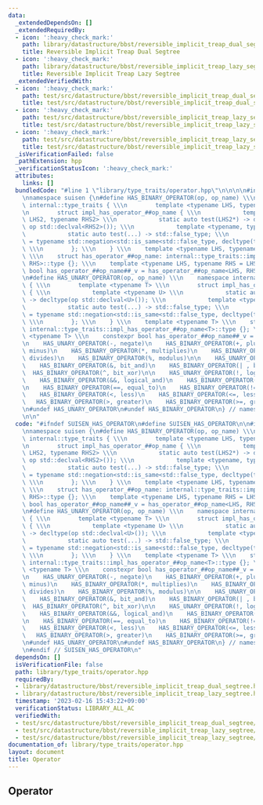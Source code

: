 ```yaml
---
data:
  _extendedDependsOn: []
  _extendedRequiredBy:
  - icon: ':heavy_check_mark:'
    path: library/datastructure/bbst/reversible_implicit_treap_dual_segtree.hpp
    title: Reversible Implicit Treap Dual Segtree
  - icon: ':heavy_check_mark:'
    path: library/datastructure/bbst/reversible_implicit_treap_lazy_segtree.hpp
    title: Reversible Implicit Treap Lazy Segtree
  _extendedVerifiedWith:
  - icon: ':heavy_check_mark:'
    path: test/src/datastructure/bbst/reversible_implicit_treap_dual_segtree/dummy.test.cpp
    title: test/src/datastructure/bbst/reversible_implicit_treap_dual_segtree/dummy.test.cpp
  - icon: ':heavy_check_mark:'
    path: test/src/datastructure/bbst/reversible_implicit_treap_lazy_segtree/dummy.test.cpp
    title: test/src/datastructure/bbst/reversible_implicit_treap_lazy_segtree/dummy.test.cpp
  - icon: ':heavy_check_mark:'
    path: test/src/datastructure/bbst/reversible_implicit_treap_lazy_segtree/dynamic_sequence_range_affine_range_sum.test.cpp
    title: test/src/datastructure/bbst/reversible_implicit_treap_lazy_segtree/dynamic_sequence_range_affine_range_sum.test.cpp
  _isVerificationFailed: false
  _pathExtension: hpp
  _verificationStatusIcon: ':heavy_check_mark:'
  attributes:
    links: []
  bundledCode: "#line 1 \"library/type_traits/operator.hpp\"\n\n\n\n#include <type_traits>\n\
    \nnamespace suisen {\n#define HAS_BINARY_OPERATOR(op, op_name) \\\n    namespace\
    \ internal::type_traits { \\\n        template <typename LHS, typename RHS> \\\
    \n        struct impl_has_operator_##op_name { \\\n            template <typename\
    \ LHS2, typename RHS2> \\\n            static auto test(LHS2*) -> decltype(std::declval<LHS2>()\
    \ op std::declval<RHS2>()); \\\n            template <typename, typename> \\\n\
    \            static auto test(...) -> std::false_type; \\\n            using type\
    \ = typename std::negation<std::is_same<std::false_type, decltype(test<LHS, RHS>(nullptr))>>::type;\
    \ \\\n        }; \\\n    } \\\n    template <typename LHS, typename RHS = LHS>\
    \ \\\n    struct has_operator_##op_name: internal::type_traits::impl_has_operator_##op_name<LHS,\
    \ RHS>::type {}; \\\n    template <typename LHS, typename RHS = LHS> \\\n    constexpr\
    \ bool has_operator_##op_name##_v = has_operator_##op_name<LHS, RHS>::value;\n\
    \n#define HAS_UNARY_OPERATOR(op, op_name) \\\n    namespace internal::type_traits\
    \ { \\\n        template <typename T> \\\n        struct impl_has_operator_##op_name\
    \ { \\\n            template <typename U> \\\n            static auto test(U*)\
    \ -> decltype(op std::declval<U>()); \\\n            template <typename> \\\n\
    \            static auto test(...) -> std::false_type; \\\n            using type\
    \ = typename std::negation<std::is_same<std::false_type, decltype(test<T>(nullptr))>>::type;\
    \ \\\n        }; \\\n    } \\\n    template <typename T> \\\n    struct has_operator_##op_name:\
    \ internal::type_traits::impl_has_operator_##op_name<T>::type {}; \\\n    template\
    \ <typename T> \\\n    constexpr bool has_operator_##op_name##_v = has_operator_##op_name<T>::value;\n\
    \n    HAS_UNARY_OPERATOR(-, negate)\n    HAS_BINARY_OPERATOR(+, plus)\n    HAS_BINARY_OPERATOR(-,\
    \ minus)\n    HAS_BINARY_OPERATOR(*, multiplies)\n    HAS_BINARY_OPERATOR(/ ,\
    \ divides)\n    HAS_BINARY_OPERATOR(%, modulus)\n\n    HAS_UNARY_OPERATOR(~, bit_not)\n\
    \    HAS_BINARY_OPERATOR(&, bit_and)\n    HAS_BINARY_OPERATOR(| , bit_or)\n  \
    \  HAS_BINARY_OPERATOR(^, bit_xor)\n\n    HAS_UNARY_OPERATOR(!, logical_not)\n\
    \    HAS_BINARY_OPERATOR(&&, logical_and)\n    HAS_BINARY_OPERATOR(|| , logical_or)\n\
    \n    HAS_BINARY_OPERATOR(==, equal_to)\n    HAS_BINARY_OPERATOR(!=, not_equal_to)\n\
    \    HAS_BINARY_OPERATOR(<, less)\n    HAS_BINARY_OPERATOR(<=, less_equal)\n \
    \   HAS_BINARY_OPERATOR(>, greater)\n    HAS_BINARY_OPERATOR(>=, greater_equal)\n\
    \n#undef HAS_UNARY_OPERATOR\n#undef HAS_BINARY_OPERATOR\n} // namespace suisen\n\
    \n\n"
  code: "#ifndef SUISEN_HAS_OPERATOR\n#define SUISEN_HAS_OPERATOR\n\n#include <type_traits>\n\
    \nnamespace suisen {\n#define HAS_BINARY_OPERATOR(op, op_name) \\\n    namespace\
    \ internal::type_traits { \\\n        template <typename LHS, typename RHS> \\\
    \n        struct impl_has_operator_##op_name { \\\n            template <typename\
    \ LHS2, typename RHS2> \\\n            static auto test(LHS2*) -> decltype(std::declval<LHS2>()\
    \ op std::declval<RHS2>()); \\\n            template <typename, typename> \\\n\
    \            static auto test(...) -> std::false_type; \\\n            using type\
    \ = typename std::negation<std::is_same<std::false_type, decltype(test<LHS, RHS>(nullptr))>>::type;\
    \ \\\n        }; \\\n    } \\\n    template <typename LHS, typename RHS = LHS>\
    \ \\\n    struct has_operator_##op_name: internal::type_traits::impl_has_operator_##op_name<LHS,\
    \ RHS>::type {}; \\\n    template <typename LHS, typename RHS = LHS> \\\n    constexpr\
    \ bool has_operator_##op_name##_v = has_operator_##op_name<LHS, RHS>::value;\n\
    \n#define HAS_UNARY_OPERATOR(op, op_name) \\\n    namespace internal::type_traits\
    \ { \\\n        template <typename T> \\\n        struct impl_has_operator_##op_name\
    \ { \\\n            template <typename U> \\\n            static auto test(U*)\
    \ -> decltype(op std::declval<U>()); \\\n            template <typename> \\\n\
    \            static auto test(...) -> std::false_type; \\\n            using type\
    \ = typename std::negation<std::is_same<std::false_type, decltype(test<T>(nullptr))>>::type;\
    \ \\\n        }; \\\n    } \\\n    template <typename T> \\\n    struct has_operator_##op_name:\
    \ internal::type_traits::impl_has_operator_##op_name<T>::type {}; \\\n    template\
    \ <typename T> \\\n    constexpr bool has_operator_##op_name##_v = has_operator_##op_name<T>::value;\n\
    \n    HAS_UNARY_OPERATOR(-, negate)\n    HAS_BINARY_OPERATOR(+, plus)\n    HAS_BINARY_OPERATOR(-,\
    \ minus)\n    HAS_BINARY_OPERATOR(*, multiplies)\n    HAS_BINARY_OPERATOR(/ ,\
    \ divides)\n    HAS_BINARY_OPERATOR(%, modulus)\n\n    HAS_UNARY_OPERATOR(~, bit_not)\n\
    \    HAS_BINARY_OPERATOR(&, bit_and)\n    HAS_BINARY_OPERATOR(| , bit_or)\n  \
    \  HAS_BINARY_OPERATOR(^, bit_xor)\n\n    HAS_UNARY_OPERATOR(!, logical_not)\n\
    \    HAS_BINARY_OPERATOR(&&, logical_and)\n    HAS_BINARY_OPERATOR(|| , logical_or)\n\
    \n    HAS_BINARY_OPERATOR(==, equal_to)\n    HAS_BINARY_OPERATOR(!=, not_equal_to)\n\
    \    HAS_BINARY_OPERATOR(<, less)\n    HAS_BINARY_OPERATOR(<=, less_equal)\n \
    \   HAS_BINARY_OPERATOR(>, greater)\n    HAS_BINARY_OPERATOR(>=, greater_equal)\n\
    \n#undef HAS_UNARY_OPERATOR\n#undef HAS_BINARY_OPERATOR\n} // namespace suisen\n\
    \n#endif // SUISEN_HAS_OPERATOR\n"
  dependsOn: []
  isVerificationFile: false
  path: library/type_traits/operator.hpp
  requiredBy:
  - library/datastructure/bbst/reversible_implicit_treap_dual_segtree.hpp
  - library/datastructure/bbst/reversible_implicit_treap_lazy_segtree.hpp
  timestamp: '2023-02-16 15:43:22+09:00'
  verificationStatus: LIBRARY_ALL_AC
  verifiedWith:
  - test/src/datastructure/bbst/reversible_implicit_treap_dual_segtree/dummy.test.cpp
  - test/src/datastructure/bbst/reversible_implicit_treap_lazy_segtree/dynamic_sequence_range_affine_range_sum.test.cpp
  - test/src/datastructure/bbst/reversible_implicit_treap_lazy_segtree/dummy.test.cpp
documentation_of: library/type_traits/operator.hpp
layout: document
title: Operator
---
```

## Operator
